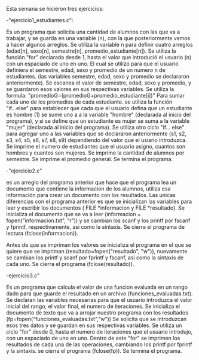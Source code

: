  Esta semana se hicieron tres ejercicios:

-"ejercicio1_estudiantes.c":

Es un programa que solicita una cantidad de alumnos con las que va a trabajar, y se guarda en una variable (n), con la que posteriormente vamos a hacer algunos arreglos.
Se utiliza la variable n para definir cuatro arreglos (edad[n], sexo[n], semestre[n], promedio_estudiante[n]).
Se utiliza la función "for" declarada desde 1, hasta el valor que introdució el usuario (n) con un espaciado de uno en uno. El cual se utilizó para que el usuario definiera el semestre, edad, sexo y promedio de un numero n de estudiantes. (las variables semestre, edad, sexo y promedio se declararon anteriormente).
Se escanea el valor de semestre, edad, sexo y promedio, y se guardaron esos valores en sus respectivas variables.
Se utiliza la formula:
        "promedioG=(promedioG+promedio_estudiante[i])" 
Para sumar cada uno de los promedios de cada estudiante.
se utiliza la función "if...else" para establecer que cada que el usuario defina que un estudiante es hombre (1) se sume uno a a la variable "hombre" (declarada al inicio del programa), y si se define que un estudiante es mujer se suma a la variable "mujer" (declarada al inicio del programa).
Se utiliza otro ciclo "if... else" para agregar uno a las variables que se declararon anteriormente (s1, s2, s3, s4, s5, s6, s7, s8, s9) dependiendo del valor que el usiario introduzca.
Se imprime el numero de estudiantes que el usuario asigno, cuantos son hombres y cuantos son mujeres.
Se imprime la cantidad de alumnos por semestre.
Se imprime el promedio general.
Se termina el programa. 

-"ejercicio2.c"

es un arreglo del programa anterior que hace que el programa lea un documento que contiene la informacion de los alumnos, utiliza esa información para crear un documento con los resultados. 
Las unicas diferencias con el programa anterior es que se inicializan las variables para leer y escribir los documentos ( FILE *informacion y FILE *resultado). Se inicializa el documento que se va a leer (informacion = fopen("informacion.txt", "r")) y se cambian los scanf y los printf por fscanf y fprintf, respectivamente, asi como la sintaxis. Se cierra el programa de lectura (fclose(informacion)).

Antes de que se impriman los valores se inicializa el programa en el que se quiere que se impriman (resultado=fopen("resultado", "w")), nuevamente se cambian los printf y scanf por fprintf y fscanf, asi como la sintaxis de cada uno. Se cierra el programa (fclose(resultado)).

-ejercicio3.c"

Es un programa que calcula el valor de una funcion evaluada en un rango dado para que guarde el resultado en un archivo (funciones_evaluadas.txt).
Se declaran las variables necesarias para que el usuario introduzca el valor inicial del rango, el valor final, el numero de iteraciones.
Se inicializa el documento de texto que va a arrojar nuestro programa con los resultados (fp=fopen("funciones_evaluadas.txt","w"))
Se solicita que se introduzcan esos tres datos y se guardan en sus respectivas variables.
Se utiliza un ciclo "for" desde 0, hasta el numero de iteraciones que el usuario introdujo, con un espaciado de uno en uno. Dentro de este "for" se imprimen los resultados de cada una de las operaciones, cambiando los printf por fprintf y la sintaxis. se cierra el programa (fclose(fp)). Se termina el programa. 
